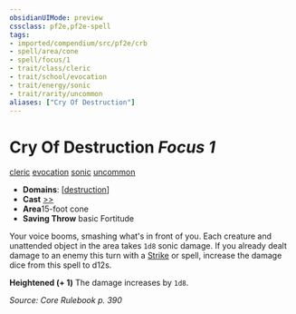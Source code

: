 ```yaml
---
obsidianUIMode: preview
cssclass: pf2e,pf2e-spell
tags:
- imported/compendium/src/pf2e/crb
- spell/area/cone
- spell/focus/1
- trait/class/cleric
- trait/school/evocation
- trait/energy/sonic
- trait/rarity/uncommon
aliases: ["Cry Of Destruction"]
---
```

# Cry Of Destruction *Focus 1*   
[cleric](rules/traits/cleric.md)  [evocation](evocation.md)  [sonic](sonic.md)  [uncommon](uncommon.md)  

- **Domains**: [[destruction](../setting/domains.md#Destruction)]
- **Cast** [>>](chapter-9-playing-the-game.md#Actions "Two-Action") 
- **Area**15-foot cone
- **Saving Throw**  basic Fortitude

Your voice booms, smashing what's in front of you. Each creature and unattended object in the area takes `1d8` sonic damage. If you already dealt damage to an enemy this turn with a [Strike](strike.md) or spell, increase the damage dice from this spell to d12s.

**Heightened (+ 1)** The damage increases by `1d8`.

*Source: Core Rulebook p. 390*